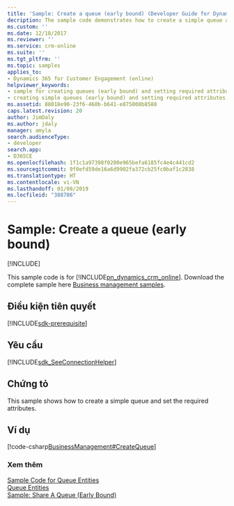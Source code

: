 ```yaml
---
title: 'Sample: Create a queue (early bound) (Developer Guide for Dynamics 365 for Customer Engagement) | MicrosoftDocs'
decription: The sample code demonstrates how to create a simple queue and set the required attributes.
ms.custom: ''
ms.date: 12/18/2017
ms.reviewer: ''
ms.service: crm-online
ms.suite: ''
ms.tgt_pltfrm: ''
ms.topic: samples
applies_to:
- Dynamics 365 for Customer Engagement (online)
helpviewer_keywords:
- sample for creating queues (early bound) and setting required attributes
- creating simple queues (early bound) and setting required attributes, sample
ms.assetid: 88018e90-23f6-460b-b641-e875008b8588
caps.latest.revision: 20
author: JimDaly
ms.author: jdaly
manager: amyla
search.audienceType:
- developer
search.app:
- D365CE
ms.openlocfilehash: 1f1c1a97398f0200e965befa6185fc4e4c441cd2
ms.sourcegitcommit: 9f0efd59de16a6d9902fa372cb25fc0baf1c2838
ms.translationtype: HT
ms.contentlocale: vi-VN
ms.lasthandoff: 01/08/2019
ms.locfileid: "388786"
---
```

# <a name="sample-create-a-queue-early-bound"></a>Sample: Create a queue (early bound)

[!INCLUDE[](../includes/cc_applies_to_update_9_0_0.md)]

This sample code is for [!INCLUDE[pn_dynamics_crm_online](../includes/pn-dynamics-crm-online.md)]. Download the complete sample here [Business management samples](https://code.msdn.microsoft.com/Business-Management-Samples-6a482e62).  

## <a name="prerequisites"></a>Điều kiện tiên quyết
[!INCLUDE[sdk-prerequisite](../includes/sdk-prerequisite.md)]
   
## <a name="requirements"></a>Yêu cầu  
[!INCLUDE[sdk_SeeConnectionHelper](../includes/sdk-seeconnectionhelper.md)]
  
## <a name="demonstrates"></a>Chứng tỏ  
 This sample shows how to create a simple queue and set the required attributes.  
  
## <a name="example"></a>Ví dụ  
 [!code-csharp[BusinessManagement#CreateQueue](../snippets/csharp/CRMV8/businessmanagement/cs/createqueue.cs#createqueue)]  
  
### <a name="see-also"></a>Xem thêm  
 [Sample Code for Queue Entities](sample-code-queue-entities.md)   
 [Queue Entities](queue-entities.md)   
 [Sample: Share A Queue (Early Bound)](sample-add-security-principal-user-team-queue-early-bound.md)
